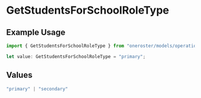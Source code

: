 # GetStudentsForSchoolRoleType

## Example Usage

```typescript
import { GetStudentsForSchoolRoleType } from "oneroster/models/operations";

let value: GetStudentsForSchoolRoleType = "primary";
```

## Values

```typescript
"primary" | "secondary"
```